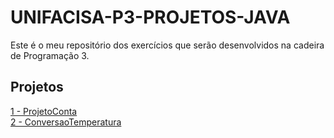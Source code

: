 # UNIFACISA-P3-PROJETOS-JAVA

Este é o meu repositório dos exercícios que serão desenvolvidos na cadeira de Programação 3.

## Projetos
[1 - ProjetoConta](doc/Exercicio1.md)  
[2 - ConversaoTemperatura](doc/Exercicio2.md)
